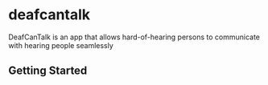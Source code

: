 # deafcantalk

DeafCanTalk is an app that allows hard-of-hearing persons to communicate with hearing people seamlessly

## Getting Started

